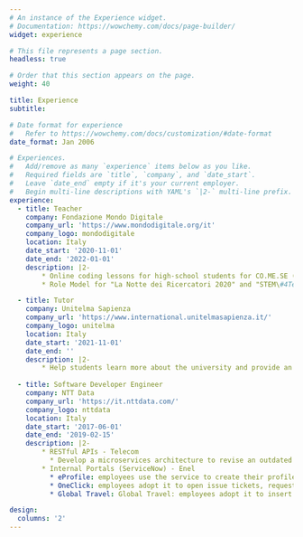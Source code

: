 ```yaml
---
# An instance of the Experience widget.
# Documentation: https://wowchemy.com/docs/page-builder/
widget: experience

# This file represents a page section.
headless: true

# Order that this section appears on the page.
weight: 40

title: Experience
subtitle:

# Date format for experience
#   Refer to https://wowchemy.com/docs/customization/#date-format
date_format: Jan 2006

# Experiences.
#   Add/remove as many `experience` items below as you like.
#   Required fields are `title`, `company`, and `date_start`.
#   Leave `date_end` empty if it's your current employer.
#   Begin multi-line descriptions with YAML's `|2-` multi-line prefix.
experience:
  - title: Teacher
    company: Fondazione Mondo Digitale 
    company_url: 'https://www.mondodigitale.org/it'
    company_logo: mondodigitale
    location: Italy
    date_start: '2020-11-01'
    date_end: '2022-01-01'
    description: |2-   
        * Online coding lessons for high-school students for CO.ME.SE (COde\&FraME for Self Empowerment) and CodinGirls Projects
        * Role Model for "La Notte dei Ricercatori 2020" and "STEM\#4TeenGirls" the Erasmus+ Project for Scuole CEFA inRome, Bilbao and Prague

  - title: Tutor
    company: Unitelma Sapienza
    company_url: 'https://www.international.unitelmasapienza.it/'
    company_logo: unitelma
    location: Italy
    date_start: '2021-11-01'
    date_end: ''
    description: |2-   
        * Help students learn more about the university and provide an interface between them and the professors
 
  - title: Software Developer Engineer
    company: NTT Data 
    company_url: 'https://it.nttdata.com/'
    company_logo: nttdata
    location: Italy
    date_start: '2017-06-01'
    date_end: '2019-02-15'
    description: |2-
        * RESTful APIs - Telecom
          * Develop a microservices architecture to revise an outdated monolithic platform for messaging. Scalability and high reliability were guaranteed by the Openshift platform, meanwhile real-time tracking and quick troubleshooting by Elasticsearch
        * Internal Portals (ServiceNow) - Enel
          * eProfile: employees use the service to create their profiles, insert their job-related information, and apply to open internal positions
          * OneClick: employees adopt it to open issue tickets, request devices, software licenses, etc.
          * Global Travel: Global Travel: employees adopt it to insert travel requests

design:
  columns: '2'
---
```

